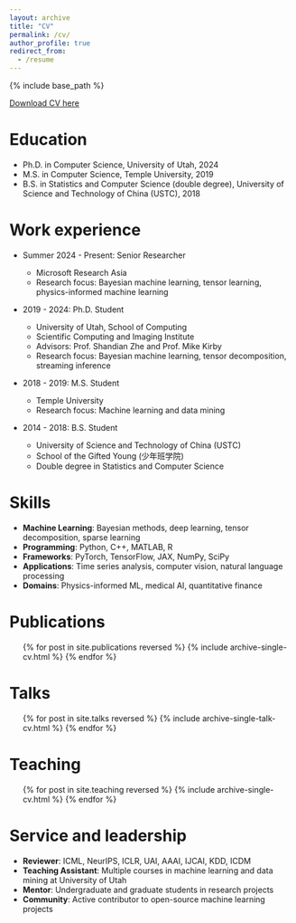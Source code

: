 ```yaml
---
layout: archive
title: "CV"
permalink: /cv/
author_profile: true
redirect_from:
  - /resume
---
```


{% include base_path %}

[Download CV here](/files/resume_Fang%20Shikai%20v1.7.pdf)

Education
======
* Ph.D. in Computer Science, University of Utah, 2024
* M.S. in Computer Science, Temple University, 2019
* B.S. in Statistics and Computer Science (double degree), University of Science and Technology of China (USTC), 2018

Work experience
======
* Summer 2024 - Present: Senior Researcher
  * Microsoft Research Asia
  * Research focus: Bayesian machine learning, tensor learning, physics-informed machine learning

* 2019 - 2024: Ph.D. Student
  * University of Utah, School of Computing
  * Scientific Computing and Imaging Institute
  * Advisors: Prof. Shandian Zhe and Prof. Mike Kirby
  * Research focus: Bayesian machine learning, tensor decomposition, streaming inference

* 2018 - 2019: M.S. Student
  * Temple University
  * Research focus: Machine learning and data mining

* 2014 - 2018: B.S. Student
  * University of Science and Technology of China (USTC)
  * School of the Gifted Young (少年班学院)
  * Double degree in Statistics and Computer Science

Skills
======
* **Machine Learning**: Bayesian methods, deep learning, tensor decomposition, sparse learning
* **Programming**: Python, C++, MATLAB, R
* **Frameworks**: PyTorch, TensorFlow, JAX, NumPy, SciPy
* **Applications**: Time series analysis, computer vision, natural language processing
* **Domains**: Physics-informed ML, medical AI, quantitative finance

Publications
======
  <ul>{% for post in site.publications reversed %}
    {% include archive-single-cv.html %}
  {% endfor %}</ul>
  
Talks
======
  <ul>{% for post in site.talks reversed %}
    {% include archive-single-talk-cv.html  %}
  {% endfor %}</ul>
  
Teaching
======
  <ul>{% for post in site.teaching reversed %}
    {% include archive-single-cv.html %}
  {% endfor %}</ul>
  
Service and leadership
======
* **Reviewer**: ICML, NeurIPS, ICLR, UAI, AAAI, IJCAI, KDD, ICDM
* **Teaching Assistant**: Multiple courses in machine learning and data mining at University of Utah
* **Mentor**: Undergraduate and graduate students in research projects
* **Community**: Active contributor to open-source machine learning projects
